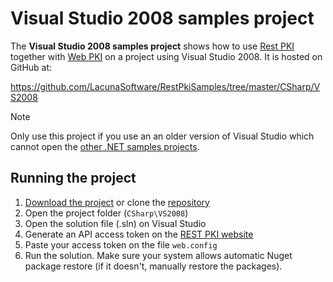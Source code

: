 ﻿# Visual Studio 2008 samples project

The **Visual Studio 2008 samples project** shows how to use [Rest PKI](../index.md) together with [Web PKI](../../web-pki/index.md)
on a project using Visual Studio 2008. It is hosted on GitHub at:

https://github.com/LacunaSoftware/RestPkiSamples/tree/master/CSharp/VS2008

> [!NOTE]
> Only use this project if you use an an older version of Visual Studio which cannot open the [other .NET samples projects](index.md).

## Running the project

1. [Download the project](https://github.com/LacunaSoftware/RestPkiSamples/archive/master.zip) or clone the [repository](https://github.com/LacunaSoftware/RestPkiSamples.git)
1. Open the project folder (`CSharp\VS2008`)
1. Open the solution file (.sln) on Visual Studio
1. Generate an API access token on the [REST PKI website](https://pki.rest/)
1. Paste your access token on the file `web.config`
1. Run the solution. Make sure your system allows automatic Nuget package restore (if it doesn't, manually restore the packages).
